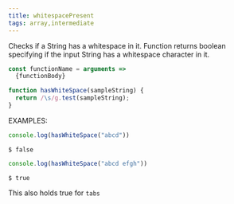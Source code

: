 ```yaml
---
title: whitespacePresent
tags: array,intermediate
---
```


Checks if a String has a whitespace in it.
Function returns boolean specifying if the input String has a whitespace character in it.

```js
const functionName = arguments =>
  {functionBody}
```

```js
function hasWhiteSpace(sampleString) {
  return /\s/g.test(sampleString);
}
```
EXAMPLES:

```js
console.log(hasWhiteSpace("abcd"))
```
`$ false`


```js
console.log(hasWhiteSpace("abcd efgh"))
```
`$ true`

This also holds true for `tabs`